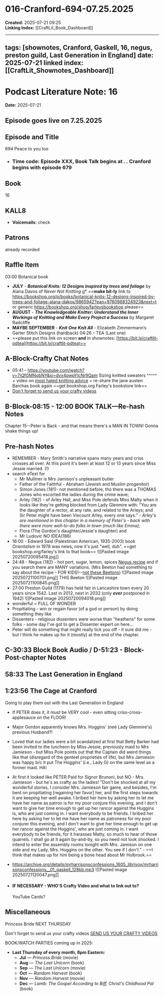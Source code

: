 # 016-Cranford-694-07.25.2025

**Created:** 2025-07-21 09:25  
**Linking Index:** [[CraftLit_Book_Dashboard]]

---
tags: [shownotes, Cranford, Gaskell, 16, negus, preston guild, Last Generation in England]
date: 2025-07-21
linked index: [[CraftLit_Shownotes_Dashboard]]
---

# Podcast Literature Note: 16

**Date:** 2025-07-21

## Episode goes live on 7.25.2025

## Episode and Title
694 Peace to you too

- ### Time code: Episode XXX, Book Talk begins at _.       ._ Cranford begins with episode 679

## Book
16

## KALL8
- **Voicemails:** check
## Patrons
already recorded

## Raffle Item
03:00 Botanical book

-  **JULY** - ***Botanical Knits: 12 Designs inspired by trees and foliage*** by Alana Davos of *Never Not Knitting* g* ==**make bit-ly** link to https://bookshop.org/p/books/botanical-knits-12-designs-inspired-by-trees-and-foliage-alana-dakos/9865942?ean=9780988324923&next=t or generic https://bookshop.org/shop/farleysbookshop please==
- **AUGUST** - ***The Knowledgeable Knitter: Understand the Inner Workings of Knitting and Make Every Project a Success*** by Margaret Radcliffe
- **MAYBE SEPTEMBER** - ***Knit One Knit All*** - Elizabeth Zimmermann’s Garter Stitch Designs (hardback)
04:26 - TEA (Last one)
- ==please put this link on screen **and** in shownotes: [https://bit.ly/craftlit-pdtea](https://bit.ly/craftlit-pdtea)==

## A-Block-Crafty Chat Notes
- 05:41 - https://youtube.com/watch?v=7iQfGMNobNY&si=dvx4pwpYlcNr9Qam Sizing knitted sweaters ^^^^^ + video on [most hated knitting advice](https://youtu.be/N_FtnjUOHvg?si=40GdbXiw9OqnA0Dh) + re-share the jane austen Barchas book again ==get bookshop.org Farley's bookstore link==
- [Don't forget to send us your crafty videos](https://bit.ly/craftlit-be-crafty)

## B-Block-08:15  - 12:00 BOOK TALK—Re-hash Notes
Chapter 15--Peter is Back - and that means there's a MAN IN TOWN! Gonna shake things up!

## Pre-hash Notes
- REMEMBER - Mary Smith's narrative spans many years and criss crosses all over. At this point it's been at least 12 or 13 years since Miss Jessie married. (!) 
- search eText for 
	- Mr Mulliner is Mrs Jamison's unpleasant butler
	- Father of the Faithful - Abraham (Jewish and Muslim progenitor)
	- Simon Jones (181)- not mentioned before, tho there was a THOMAS Jones who escorted the ladies during the crime wave;  
	- Arley (182) - of Arley Hall, and Miss Pole defends Miss Matty when it looks like they're getting blocked from Lady Glenmire with: "You are the daughter of a rector, at any rate, and related to the Arleys; and Sir Peter might have been Viscount Arley, every one says.”  - *Arley's are mentioned in this chapter in a memory of Peter's - back with there were more well-to-do folks in town (much like Emma);* 
	- Flora (The Gordon's daughter/Jessie's daughter) and 
	- Mr Ludovic NO IDEA(186) 
- 16:00 - Edward Said (Palestinian American, 1935-2003) book *Orientalism* in 1978 was news, now it's just "well, duh". ==get bookshop.org/farley's link to that book==
![[Pasted image 20250720095418.jpg]]
- 24:48 - Negus (182) - hot port, sugar, lemon, spices [Negus recipe](https://britishfoodhistory.com/2023/12/24/negus/) and if you search there are MANY variations. (Mrs Beeton had something to say about the recipe - FOR KIDS!--[not these Beetons](https://knitty.com/ISSUEwinter05/PATTmrsbeeton.html))
![[Pasted image 20250721100701.png]]
THIS Beeton
![[Pasted image 20250721100845.png]]
- 27:00 Preston Guild (1179) has held fair in Lancashire town every 20 years since 1542. Last in 2012, next in 2032 (only ***ever*** postponed in 1942) ![[Pasted image 20250720094018.png]]
- wonderful = FULL OF WONDER
- Propitiating - win or regain favor (of a god or person) by doing something they like
- Dissenters - religious dissenters were worse than "heathens" for some folks - some day I've got to get a Dissenter expert on here...
- Peter will do something that might really tick you off - it sure did me - but I think he makes up for it (mostly) at the end of the chapter.

## C-30:33 Block Book Audio / D-51:23 - Block-Post-chapter Notes

## 58:33 The Last Generation in England

## 1:23:56 The Cage at Cranford

Going to play them out with the Last Generation in England
- If PETER does it, it must be VERY cool - even sitting criss-cross-applesauce on the FLOOR!
- Major Gordon apparently knows Mrs. Hoggins' (neé Lady Glenmire's) previous Husband?!
- Loved that our ladies were a bit scandalized at first that Betty Barker had been invited to the luncheon by Miss Jessie, previously maid to Mrs Jamieson - but Miss Pole points out that the Captain did weird things like that (disregard of the genteel proprieties of life), but Mrs Jamieson was happy b/c it put The Hoggins' (i.e., Lady G) on the same level as a former maid. HA!
- At first it looked like PETER Paid for Signor Brunoni, but NO - Mrs. Jamieson - but he's as crafty as the ladies! "Don't be shocked at all my wonderful stories, I consider Mrs. Jamieson fair game, and besides, I'm bent on propitiating [regaining her favor] her, and the first steps towards it are keeping her well awake. I bribed her here by asking her to let me have her name as patron is for my poor conjure this evening, and I don't want to give her time enough to get up her rancor against the Huggins is, who are just coming in. I want everybody to be friends. I bribed her here by asking her to let me have her name as patroness for my poor conjurer this evening, and I don't want to give her time enough to get up her rancor against the Hoggins', who are just coming in. I want everybody to be friends, for it harasses Matty, so much to hear of those quarrels. I shall go at it again by-and-by, so you need not look shocked. I intend to enter the assembly rooms tonight with Mrs. Jamison on one side and my Lady, Mrs. Hoggins on the other. You see if I don't." - ==I think that makes up for him being a bone head about Mr Holbrook.==
- https://archive.org/details/mrharrisonsconfessions_1605_librivox/mrharrisonsconfessions__01_gaskell_128kb.mp3 ![[Pasted image 20250721120047.png]]

- #### IF NECESSARY - WHO'S Crafty Video and what to link out to?
  YouTube Cards?

## Miscellaneous
Princess Bride NEXT THURSDAY


Don't forget to send us your crafty videos  [SEND US YOUR CRAFTY VIDEOS](https://bit.ly/craftlit-be-crafty) 

BOOK/WATCH PARTIES coming up in 2025:
- **Last Thursday of every month, 8pm Eastern:**
    - **Jul** — *Princess Bride* (movie)
    - **Aug** — *The Last Unicorn* (book)
    - **Sep** — *The Last Unicorn* (movie)
    - **Oct** — *Random Harvest* (book)
    - **Nov** — *Random Harvest* (movie)
    - **Dec** — *Lamb: The Gospel According to Biff, Christ's Childhood Pal* (book)






